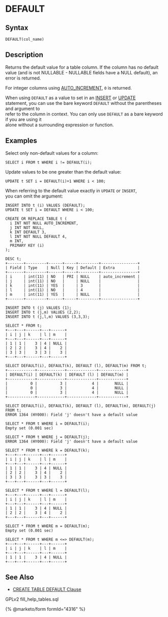 # DEFAULT

## Syntax

```
DEFAULT(col_name)
```

## Description

Returns the default value for a table column. If the column has no default value (and is not NULLABLE - NULLABLE fields have a NULL default), an error is returned.

For integer columns using [AUTO\_INCREMENT](../../../data-types/auto_increment.md), `0` is returned.

When using `DEFAULT` as a value to set in an [INSERT](../../../sql-statements/data-manipulation/inserting-loading-data/insert.md) or [UPDATE](../../../sql-statements/data-manipulation/changing-deleting-data/update.md)\
statement, you can use the bare keyword `DEFAULT` without the parentheses and argument to\
refer to the column in context. You can only use `DEFAULT` as a bare keyword if you are using it\
alone without a surrounding expression or function.

## Examples

Select only non-default values for a column:

```
SELECT i FROM t WHERE i != DEFAULT(i);
```

Update values to be one greater than the default value:

```
UPDATE t SET i = DEFAULT(i)+1 WHERE i < 100;
```

When referring to the default value exactly in `UPDATE` or `INSERT`,\
you can omit the argument:

```
INSERT INTO t (i) VALUES (DEFAULT);
UPDATE t SET i = DEFAULT WHERE i < 100;
```

```
CREATE OR REPLACE TABLE t (
  i INT NOT NULL AUTO_INCREMENT, 
  j INT NOT NULL, 
  k INT DEFAULT 3, 
  l INT NOT NULL DEFAULT 4, 
  m INT, 
  PRIMARY KEY (i)
);

DESC t;
+-------+---------+------+-----+---------+----------------+
| Field | Type    | Null | Key | Default | Extra          |
+-------+---------+------+-----+---------+----------------+
| i     | int(11) | NO   | PRI | NULL    | auto_increment |
| j     | int(11) | NO   |     | NULL    |                |
| k     | int(11) | YES  |     | 3       |                |
| l     | int(11) | NO   |     | 4       |                |
| m     | int(11) | YES  |     | NULL    |                |
+-------+---------+------+-----+---------+----------------+

INSERT INTO t (j) VALUES (1);
INSERT INTO t (j,m) VALUES (2,2);
INSERT INTO t (j,l,m) VALUES (3,3,3);

SELECT * FROM t;
+---+---+------+---+------+
| i | j | k    | l | m    |
+---+---+------+---+------+
| 1 | 1 |    3 | 4 | NULL |
| 2 | 2 |    3 | 4 |    2 |
| 3 | 3 |    3 | 3 |    3 |
+---+---+------+---+------+

SELECT DEFAULT(i), DEFAULT(k), DEFAULT (l), DEFAULT(m) FROM t;
+------------+------------+-------------+------------+
| DEFAULT(i) | DEFAULT(k) | DEFAULT (l) | DEFAULT(m) |
+------------+------------+-------------+------------+
|          0 |          3 |           4 |       NULL |
|          0 |          3 |           4 |       NULL |
|          0 |          3 |           4 |       NULL |
+------------+------------+-------------+------------+

SELECT DEFAULT(i), DEFAULT(k), DEFAULT (l), DEFAULT(m), DEFAULT(j)  FROM t;
ERROR 1364 (HY000): Field 'j' doesn't have a default value

SELECT * FROM t WHERE i = DEFAULT(i);
Empty set (0.001 sec)

SELECT * FROM t WHERE j = DEFAULT(j);
ERROR 1364 (HY000): Field 'j' doesn't have a default value

SELECT * FROM t WHERE k = DEFAULT(k);
+---+---+------+---+------+
| i | j | k    | l | m    |
+---+---+------+---+------+
| 1 | 1 |    3 | 4 | NULL |
| 2 | 2 |    3 | 4 |    2 |
| 3 | 3 |    3 | 3 |    3 |
+---+---+------+---+------+

SELECT * FROM t WHERE l = DEFAULT(l);
+---+---+------+---+------+
| i | j | k    | l | m    |
+---+---+------+---+------+
| 1 | 1 |    3 | 4 | NULL |
| 2 | 2 |    3 | 4 |    2 |
+---+---+------+---+------+

SELECT * FROM t WHERE m = DEFAULT(m);
Empty set (0.001 sec)

SELECT * FROM t WHERE m <=> DEFAULT(m);
+---+---+------+---+------+
| i | j | k    | l | m    |
+---+---+------+---+------+
| 1 | 1 |    3 | 4 | NULL |
+---+---+------+---+------+
```

## See Also

* [CREATE TABLE DEFAULT Clause](../../../sql-statements/data-definition/create/create-table.md#default-column-option)

GPLv2 fill\_help\_tables.sql

{% @marketo/form formId="4316" %}

